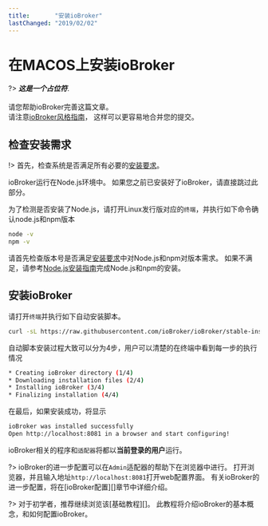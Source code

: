 ```yaml
---
title:       "安装ioBroker"
lastChanged: "2019/02/02"
---
```


# 在MACOS上安装ioBroker

?> ***这是一个占位符***.
   <br><br>
   请您帮助ioBroker完善这篇文章。  
   请注意[ioBroker风格指南][]，
   这样可以更容易地合并您的提交。

## 检查安装需求

!> 首先，检查系统是否满足所有必要的[安装要求][]。

ioBroker运行在Node.js环境中。
如果您之前已安装好了ioBroker，请直接跳过此部分。

为了检测是否安装了Node.js，请打开Linux发行版对应的`终端`，并执行如下命令确认node.js和npm版本

~~~bash
node -v
npm -v
~~~

请首先检查版本号是否满足[安装要求][]中对Node.js和npm对版本需求。
如果不满足，请参考[Node.js安装指南][]完成Node.js和npm的安装。

## 安装ioBroker
请打开`终端`并执行如下自动安装脚本。

~~~bash
curl -sL https://raw.githubusercontent.com/ioBroker/ioBroker/stable-installer/installer.sh | bash -
~~~

自动脚本安装过程大致可以分为4步，用户可以清楚的在终端中看到每一步的执行情况

~~~bash
* Creating ioBroker directory (1/4)
* Downloading installation files (2/4)
* Installing ioBroker (3/4)
* Finalizing installation (4/4)
~~~

在最后，如果安装成功，将显示

~~~bash
ioBroker was installed successfully
Open http://localhost:8081 in a browser and start configuring!
~~~

ioBroker相关的程序和`适配器`将都以**当前登录的用户**运行。

?> ioBroker的进一步配置可以在`Admin`适配器的帮助下在浏览器中进行。
   打开浏览器，并且输入地址`http://localhost:8081`打开web配置界面。
   有关ioBroker的进一步配置，将在[ioBroker配置][]章节中详细介绍。

?> 对于初学者，推荐继续浏览该[基础教程][]。
   此教程将介绍ioBroker的基本概念，和如何配置ioBroker。

[ioBroker风格指南]: _zh-cn/community/styleguidedoc
[安装要求]: _zh-cn/install/requirements
[Node.js安装指南]: _zh-cn/install/nodejs
